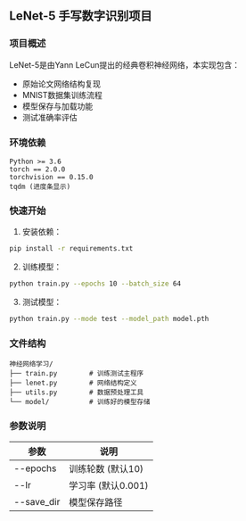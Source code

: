 ## LeNet-5 手写数字识别项目

### 项目概述
LeNet-5是由Yann LeCun提出的经典卷积神经网络，本实现包含：
- 原始论文网络结构复现
- MNIST数据集训练流程
- 模型保存与加载功能
- 测试准确率评估

### 环境依赖
```text
Python >= 3.6
torch == 2.0.0
torchvision == 0.15.0
tqdm (进度条显示)
```

### 快速开始
1. 安装依赖：
```bash
pip install -r requirements.txt
```

2. 训练模型：
```bash
python train.py --epochs 10 --batch_size 64
```

3. 测试模型：
```bash
python train.py --mode test --model_path model.pth
```

### 文件结构
```text
神经网络学习/
├── train.py        # 训练测试主程序
├── lenet.py        # 网络结构定义
├── utils.py        # 数据预处理工具
└── model/          # 训练好的模型存储
```

### 参数说明
| 参数 | 说明 |
|------|------|
| --epochs | 训练轮数 (默认10) |
| --lr | 学习率 (默认0.001) |
| --save_dir | 模型保存路径 |